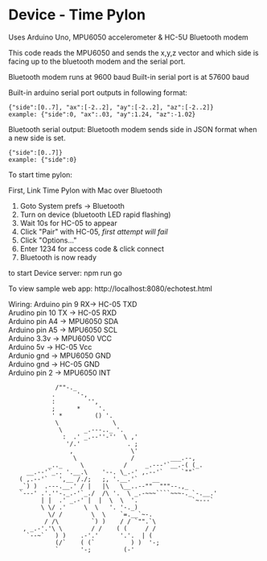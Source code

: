 # Device - Time Pylon

Uses Arduino Uno,
MPU6050 accelerometer &
HC-5U Bluetooth modem

This code reads the MPU6050 and sends the x,y,z vector and which side is facing up to the
bluetooth modem and the serial port.

Bluetooth modem runs at 9600 baud
Built-in serial port is at 57600 baud

Built-in arduino serial port outputs in following format:

```
{"side":[0..7], "ax":[-2..2], "ay":[-2..2], "az":[-2..2]}
example: {"side":0, "ax":.03, "ay":1.24, "az":-1.02}
```

Bluetooth serial output:
Bluetooth modem sends side in JSON format when a new side is set.

```
{"side":[0..7]}
example: {"side":0}
```

To start time pylon:

First, Link Time Pylon with Mac over Bluetooth

1. Goto System prefs -> Bluetooth
2. Turn on device (bluetooth LED rapid flashing)
3. Wait 10s for HC-05 to appear
4. Click "Pair" with HC-05, _first attempt will fail_
5. Click "Options..."
6. Enter 1234 for access code & click connect
7. Bluetooth is now ready

to start Device server:
npm run go

To view sample web app:
http://localhost:8080/echotest.html

Wiring:
Arduino pin 9 RX-> HC-05 TXD<br>
Arudino pin 10 TX -> HC-05 RXD<br>
Arduino pin A4 -> MPU6050 SDA<br>
Arduino pin A5 -> MPU6050 SCL<br>
Arduino 3.3v -> MPU6050 VCC<br>
Arduino 5v -> HC-05 Vcc<br>
Ardunio gnd -> MPU6050 GND<br>
Arduino gnd -> HC-05 GND<br>
Arduino pin 2 -> MPU6050 INT<br>

`````
             /""-._
            .      '-,
            :         '',
            ;      *     '.
            ' *         () '.
             \               \
              \      _.---.._ '.
               :  .' _.--''-''  \ ,'
                '/.'             . ;
                 ,                \'
                  \               /          ___.--,
           _.._     \           /     _.---'`__.-( (_.
     __.--'`_.. '.__.\    '--. \_.-' ,.--'`     `""`
   ( ,.--'`   ',__ /./;   ;, '.__.'`    __
   _`) )  .---.__.' / |   |\   \__..--""  """--.,_
   `---' .'.''-._.-'`_./  /\ '.  \ _.-~~~````~~~-._`-.__.'
         | |  .' _.-' |  |  \  \  '.               `~---`
         \ \/ .'     \  \   '. '-._)
           \/ /        \  \    `=.__`~-.
          / /\         `) )    / / `"".`\
    , _.-'.'\ \        / /    ( (     / /
     `--~`   ) )    .-'.'      '.'.  | (
             (/`    ( (`          ) )  '-;
             `      '-;         (-'
`````
